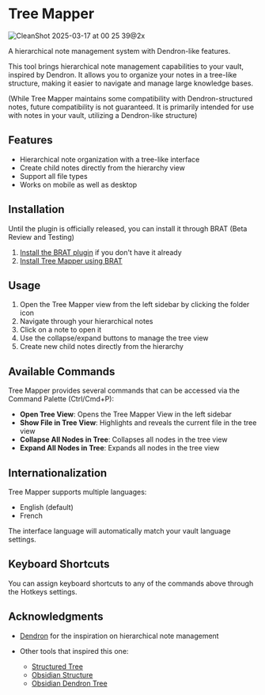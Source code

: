 # Tree Mapper

![CleanShot 2025-03-17 at 00 25 39@2x](https://github.com/user-attachments/assets/2aa914d7-3602-4b9d-8cba-9c50840438b3)

A hierarchical note management system with Dendron-like features.

This tool brings hierarchical note management capabilities to your vault, inspired by Dendron. It allows you to organize your notes in a tree-like structure, making it easier to navigate and manage large knowledge bases.

(While Tree Mapper maintains some compatibility with Dendron-structured notes, future compatibility is not guaranteed. It is primarily intended for use with notes in your vault, utilizing a Dendron-like structure)

## Features

- Hierarchical note organization with a tree-like interface
- Create child notes directly from the hierarchy view
- Support all file types
- Works on mobile as well as desktop

## Installation

Until the plugin is officially released, you can install it through BRAT (Beta Review and Testing)
1. [Install the BRAT plugin](obsidian://show-plugin?id=obsidian42-brat) if you don't have it already
2. [Install Tree Mapper using BRAT](obsidian://brat?plugin=jeansordes/tree-mapper)

## Usage

1. Open the Tree Mapper view from the left sidebar by clicking the folder icon
2. Navigate through your hierarchical notes
3. Click on a note to open it
4. Use the collapse/expand buttons to manage the tree view
5. Create new child notes directly from the hierarchy

## Available Commands

Tree Mapper provides several commands that can be accessed via the Command Palette (Ctrl/Cmd+P):

- **Open Tree View**: Opens the Tree Mapper View in the left sidebar
- **Show File in Tree View**: Highlights and reveals the current file in the tree view
- **Collapse All Nodes in Tree**: Collapses all nodes in the tree view
- **Expand All Nodes in Tree**: Expands all nodes in the tree view

## Internationalization

Tree Mapper supports multiple languages:
- English (default)
- French

The interface language will automatically match your vault language settings.

## Keyboard Shortcuts

You can assign keyboard shortcuts to any of the commands above through the Hotkeys settings.

## Acknowledgments

- [Dendron](https://www.dendron.so/) for the inspiration on hierarchical note management

- Other tools that inspired this one:
  - [Structured Tree](https://github.com/Rudtrack/structured-tree)
  - [Obsidian Structure](https://github.com/dobrovolsky/obsidian-structure)
  - [Obsidian Dendron Tree](https://github.com/levirs565/obsidian-dendron-tree)

